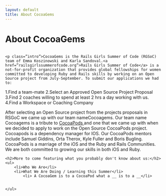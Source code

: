```yaml
---
layout: default
title: About CocoaGems
---
```


<div class="post">
	<h1 class="pageTitle">About CocoaGems</h1>
	<img src="{{ '/assets/img/touring.jpg' | prepend: site.baseurl }}" alt="">


	<p class=”intro”>CocoaGems is the Rails Girls Summer of Code (RGSoC) team of Emma Koszinowski and Karla Sandoval.<a href=”railsgirlssummerofcode.org”>Rails Girls Summer of Code</a> is a not-for-profit organization that provides global fellowships for women committed to developing Ruby and Rails skills by working on an Open Source project from July-September. To submit our applications we had to:

1.Find a team-mate
2.Select an Approved Open Source Project Proposal
3.Find 2 coaches willing to spend at least 2 hrs a day working with us.
4.Find a Workspace or Coaching Company</p>

<p>After selecting an Open Source project from the projects proposals in RSGoC we came up with our team name<a=href”http://cocoagems.github.io/about”>Cocoagems</a>. Our team name Cocoagems is a tribute to <a href=”http://guides.cocoapods.org/using/using-cocoapods.html”>CocoaPods </a>and one that we came up with when we decided to apply to work on the Open Source  CocoaPods project. Cocoapods is a dependency manager for IOS. Our CocoaPods mentors include Samuel Giddins, Orta Therox, Kyle Fuller and Boris Bugling. CocoaPods is a marriage of the iOS and the Ruby and Rails Communities. We are both committed to growing our skills in both iOS and Ruby.
</p>

	<h2>More to come featuring what you probably don't know about us:</h2>
	<ul>
		<li>Who We Are</li>
  		<li>What We Are Doing / Learning this Summer</li>
			<li> A CocoaGem is to a CocoaPod what a __ is to a __</li>


  	</ul>
</div>
